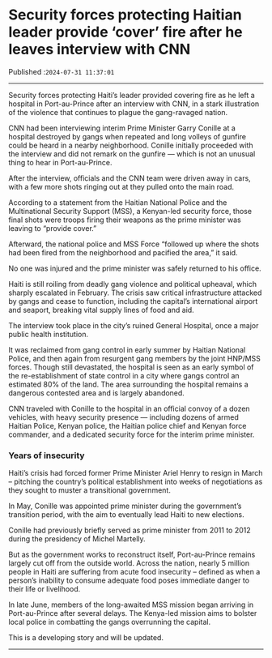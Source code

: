 # Security forces protecting Haitian leader provide ‘cover’ fire after he leaves interview with CNN

Published :`2024-07-31 11:37:01`

---

Security forces protecting Haiti’s leader provided covering fire as he left a hospital in Port-au-Prince after an interview with CNN, in a stark illustration of the violence that continues to plague the gang-ravaged nation.

CNN had been interviewing interim Prime Minister Garry Conille at a hospital destroyed by gangs when repeated and long volleys of gunfire could be heard in a nearby neighborhood. Conille initially proceeded with the interview and did not remark on the gunfire — which is not an unusual thing to hear in Port-au-Prince.

After the interview, officials and the CNN team were driven away in cars, with a few more shots ringing out at they pulled onto the main road.

According to a statement from the Haitian National Police and the Multinational Security Support (MSS), a Kenyan-led security force, those final shots were troops firing their weapons as the prime minister was leaving to “provide cover.”

Afterward, the national police and MSS Force “followed up where the shots had been fired from the neighborhood and pacified the area,” it said.

No one was injured and the prime minister was safely returned to his office.

Haiti is still roiling from deadly gang violence and political upheaval, which sharply escalated in February. The crisis saw critical infrastructure attacked by gangs and cease to function, including the capital’s international airport and seaport, breaking vital supply lines of food and aid.

The interview took place in the city’s ruined General Hospital, once a major public health institution.

It was reclaimed from gang control in early summer by Haitian National Police, and then again from resurgent gang members by the joint HNP/MSS forces. Though still devastated, the hospital is seen as an early symbol of the re-establishment of state control in a city where gangs control an estimated 80% of the land. The area surrounding the hospital remains a dangerous contested area and is largely abandoned.

CNN traveled with Conille to the hospital in an official convoy of a dozen vehicles, with heavy security presence — including dozens of armed Haitian Police, Kenyan police, the Haitian police chief and Kenyan force commander, and a dedicated security force for the interim prime minister.

### Years of insecurity

Haiti’s crisis had forced former Prime Minister Ariel Henry to resign in March – pitching the country’s political establishment into weeks of negotiations as they sought to muster a transitional government.

In May, Conille was appointed prime minister during the government’s transition period, with the aim to eventually lead Haiti to new elections.

Conille had previously briefly served as prime minister from 2011 to 2012 during the presidency of Michel Martelly.

But as the government works to reconstruct itself, Port-au-Prince remains largely cut off from the outside world. Across the nation, nearly 5 million people in Haiti are suffering from acute food insecurity – defined as when a person’s inability to consume adequate food poses immediate danger to their life or livelihood.

In late June, members of the long-awaited MSS mission began arriving in Port-au-Prince after several delays. The Kenya-led mission aims to bolster local police in combatting the gangs overrunning the capital.

This is a developing story and will be updated.

---

